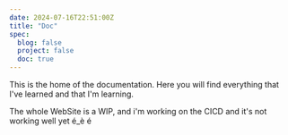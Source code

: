 ```yaml
---
date: 2024-07-16T22:51:00Z
title: "Doc"
spec:
  blog: false
  project: false
  doc: true
---
```


This is the home of the documentation. Here you will find everything that I've learned and that I'm learning.

The whole WebSite is a WIP, and i'm working on the CICD and it's not working well yet é_è é
